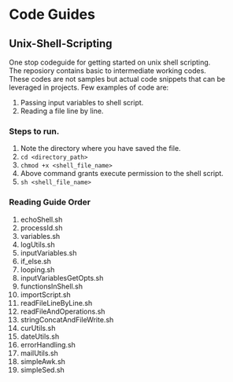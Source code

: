 # Code Guides
## Unix-Shell-Scripting
One stop codeguide for getting started on unix shell scripting.  
The reposiory contains basic to intermediate working codes.  
These codes are not samples but actual code snippets that can be leveraged in projects.
Few examples of code are:  
1. Passing input variables to shell script.
2. Reading a file line by line.

### Steps to run.
1. Note the directory where you have saved the file.
2. ```cd <directory_path>```
3. ```chmod +x <shell_file_name>```
4. Above command grants execute permission to the shell script.
5. ```sh <shell_file_name>```

### Reading Guide Order
1. echoShell.sh
2. processId.sh
3. variables.sh
4. logUtils.sh
5. inputVariables.sh
6. if_else.sh
7. looping.sh
8. inputVariablesGetOpts.sh
9. functionsInShell.sh
10. importScript.sh
11. readFileLineByLine.sh
12. readFileAndOperations.sh
13. stringConcatAndFileWrite.sh
14. curUtils.sh
15. dateUtils.sh
16. errorHandling.sh
17. mailUtils.sh
18. simpleAwk.sh
19. simpleSed.sh
